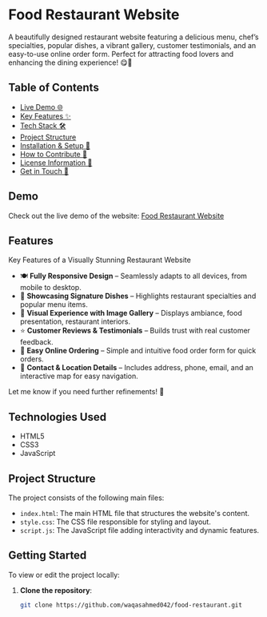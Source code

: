 # Food Restaurant Website
A beautifully designed restaurant website featuring a delicious menu, chef’s specialties, popular dishes, a vibrant gallery, customer testimonials, and an easy-to-use online order form. Perfect for attracting food lovers and enhancing the dining experience! 😋🚀

## Table of Contents
- [Live Demo 🌐](#demo)
- [Key Features ✨](#features)
- [Tech Stack 🛠️](#technologies-used)
- [Project Structure](#project-structure)
- [Installation & Setup 🚀](#getting-started)
- [How to Contribute 🤝](#contributing)
- [License Information 📜](#license)
- [Get in Touch 📩](#contact)

## Demo
Check out the live demo of the website: [Food Restaurant Website](https://waqasahmed042.github.io/food-restaurant/)

## Features
   Key Features of a Visually Stunning Restaurant Website
   - 🍽️ **Fully Responsive Design** – Seamlessly adapts to all devices, from mobile to desktop.
   - 🌟 **Showcasing Signature Dishes** – Highlights restaurant specialties and popular menu items.
   - 📸 **Visual Experience with Image Gallery** – Displays ambiance, food presentation, restaurant      interiors.
   - ⭐ **Customer Reviews & Testimonials** – Builds trust with real customer feedback.
   - 🛒 **Easy Online Ordering** – Simple and intuitive food order form for quick orders.
   - 📌 **Contact & Location Details** – Includes address, phone, email, and an interactive map for easy navigation.

   Let me know if you need further refinements! 🚀

## Technologies Used
- HTML5
- CSS3
- JavaScript

## Project Structure
The project consists of the following main files:

- `index.html`: The main HTML file that structures the website's content.
- `style.css`: The CSS file responsible for styling and layout.
- `script.js`: The JavaScript file adding interactivity and dynamic features.

## Getting Started
To view or edit the project locally:

1. **Clone the repository**:
   ```bash
   git clone https://github.com/waqasahmed042/food-restaurant.git
